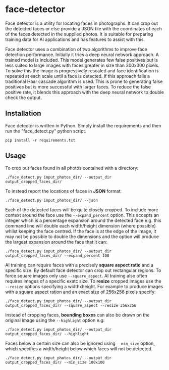 # face-detector

Face detector is a utility for locating faces in photographs. It can crop out the detected faces or else provide a JSON file with the coordinates of each of the faces detected in the supplied photos. It is suitable for preparing training data for AI applications and has features to assist with this.

Face detector uses a combination of two algorithms to improve face detection performance. Initially it tries a deep neural network approach. A trained model is included. This model generates few false positives but is less suited to large images with faces greater in size than 300x300 pixels. To solve this the image is progressively rescaled and face identification is repeated at each scale until a face is detected. If this approach fails a traditional Haar cascade algorithm is used. This is prone to generating false positives but is more successful with larger faces. To reduce the false positive rate, it blends this approach with the deep neural network to double check the output.

## Installation

Face detector is written in Python. Simply install the requirements and then run the "face_detect.py" python script.

```pip install -r requirements.txt```

## Usage

To crop out faces found in all photos contained with a directory:

```./face_detect.py input_photos_dir/ --output_dir output_cropped_faces_dir/```

To instead report the locations of faces in **JSON** format:

```./face_detect.py input_photos_dir/ --json```

Each of the detected faces will be quite closely cropped. To include more context around the face use the ```--expand_percent``` option. This accepts an integer which is a percentage expansion around the detected face e.g. this command line will double each width/height dimension (where possible) whilst keeping the face centred. If the face is at the edge of the image, it may not be possible to double the dimensions and the option will produce the largest expansion around the face that it can:

```./face_detect.py input_photos_dir/ --output_dir output_cropped_faces_dir/ --expand_percent 100```

AI training can require faces with a precisely **square aspect ratio** and a specific size. By default face detector can crop out rectangular regions. To force square images only use ```--square_aspect```. AI training also often requires images of a specific exatc size. To **resize** cropped images use the ```--resize``` options specifying a widthxheight. For example to produce images with a square aspect ration and an exact size of 256x256 pixels specify:

```./face_detect.py input_photos_dir/ --output_dir output_cropped_faces_dir/ --square_aspect --resize 256x256```

Instead of cropping faces, **bounding boxes** can also be drawn on the original image using the ```--highlight``` option e.g:

```./face_detect.py input_photos_dir/ --output_dir output_cropped_faces_dir/ --highlight```

Faces below a certain size can also be ignored using ```--min_size``` option, which specifies a width/height below which faces will not be detected.

```./face_detect.py input_photos_dir/ --output_dir output_cropped_faces_dir/ --min_size 100x100```
